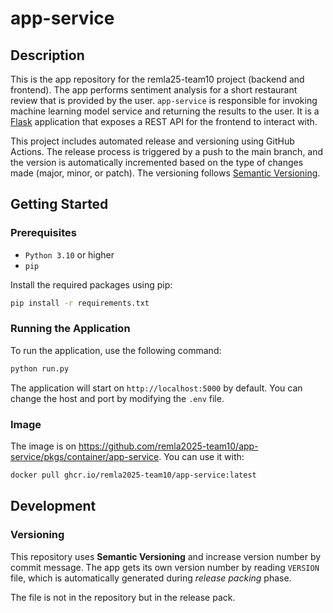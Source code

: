 # app-service

## Description

This is the app repository for the remla25-team10 project (backend and frontend). The app performs sentiment analysis for a short restaurant review that is provided by the user. `app-service` is responsible for invoking machine learning model service and returning the results to the user. It is a [Flask](https://flask.palletsprojects.com/en/stable/) application that exposes a REST API for the frontend to interact with.

This project includes automated release and versioning using GitHub Actions. The release process is triggered by a push to the main branch, and the version is automatically incremented based on the type of changes made (major, minor, or patch). The versioning follows [Semantic Versioning](https://semver.org/).

## Getting Started

### Prerequisites

- `Python 3.10` or higher
- `pip`

Install the required packages using pip:

```bash
pip install -r requirements.txt
```
### Running the Application

To run the application, use the following command:

```bash
python run.py
```

The application will start on `http://localhost:5000` by default. You can change the host and port by modifying the `.env` file.

### Image

The image is on https://github.com/remla2025-team10/app-service/pkgs/container/app-service. You can use it with:

```bash
docker pull ghcr.io/remla2025-team10/app-service:latest
```

## Development

### Versioning

This repository uses **Semantic Versioning** and increase version number by commit message. The app gets its own version number by reading `VERSION` file, which is automatically generated during _release packing_ phase. 

The file is not in the repository but in the release pack.

